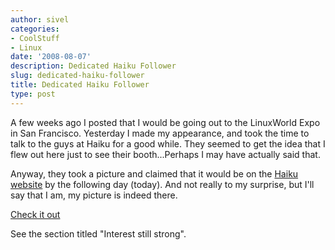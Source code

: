 ```yaml
---
author: sivel
categories:
- CoolStuff
- Linux
date: '2008-08-07'
description: Dedicated Haiku Follower
slug: dedicated-haiku-follower
title: Dedicated Haiku Follower
type: post
---
```


A few weeks ago I posted that I would be going out to the LinuxWorld Expo in San Francisco. Yesterday I made my appearance, and took the time to talk to the guys at Haiku for a good while. They seemed to get the idea that I flew out here just to see their booth...Perhaps I may have actually said that.

Anyway, they took a picture and claimed that it would be on the [Haiku website][1] by the following day (today). And not really to my surprise, but I'll say that I am, my picture is indeed there.

[Check it out][2]

See the section titled "Interest still strong".

 [1]: http://www.haiku-os.org
 [2]: http://www.haiku-os.org/blog/umccullough/2008-08-07/day_2_at_linuxworld_2008_more_of_the_same
